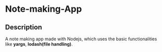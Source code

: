 # Note-making-App
## Description
<p>A note making app made with Nodejs, which uses the basic functionalities like <b>yargs</b>, <b>lodash(file handling)</b>.</p>
